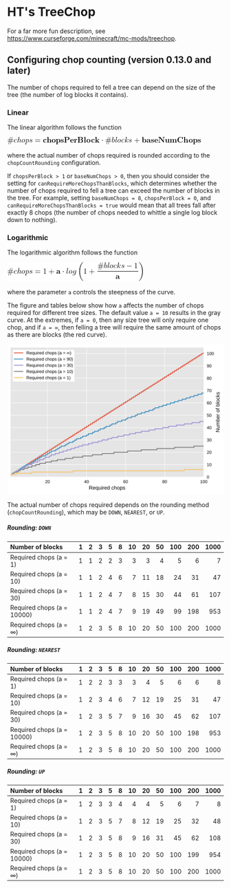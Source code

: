 # HT's TreeChop

For a far more fun description, see https://www.curseforge.com/minecraft/mc-mods/treechop.

## Configuring chop counting (version 0.13.0 and later)
<!-- For generating equation svgs: https://www.codecogs.com/latex/eqneditor.php-->

The number of chops required to fell a tree can depend on the size of the tree (the number of log blocks it contains).

### Linear

The linear algorithm follows the function

<!--\#chops = \mathbf{chopsPerBlock} \cdot \#blocks + \mathbf{baseNumChops}-->
![linear_formula](docs/linear_formula.png)

where the actual number of chops required is rounded according to the `chopCountRounding` configuration.

If `chopsPerBlock > 1` or `baseNumChops > 0`, then you should consider the setting for `canRequireMoreChopsThanBlocks`, which determines whether the number of chops required to fell a tree can exceed the number of blocks in the tree. For example, setting `baseNumChops = 8`, `chopsPerBlock = 0`, and `canRequireMoreChopsThanBlocks = true` would mean that all trees fall after exactly 8 chops (the number of chops needed to whittle a single log block down to nothing).


### Logarithmic
The logarithmic algorithm follows the function

<!--\#chops = 1 + \mathbf{a} \cdot log \left(1 + \frac{\#blocks - 1}{\mathbf{a}} \right)-->
![log formula](docs/log_formula.png)

where the parameter `a` controls the steepness of the curve.

The figure and tables below show how `a` affects the number of chops required for different tree sizes. The default value `a = 10` results in the gray curve. At the extremes, if `a = 0`, then any size tree will only require one chop, and if `a = ∞`, then felling a tree will require the same amount of chops as there are blocks (the red curve).   

![log curves](docs/log_curves.svg)

The actual number of chops required depends on the rounding method (`chopCountRounding`), which may be `DOWN`, `NEAREST`, or `UP`.
##### Rounding: `DOWN`

| Number of blocks           |   1 |   2 |   3 |   5 |   8 |   10 |   20 |   50 |   100 |   200 |   1000 |
|:---------------------------|----:|----:|----:|----:|----:|-----:|-----:|-----:|------:|------:|-------:|
| Required chops (a = 1)     |   1 |   1 |   2 |   2 |   3 |    3 |    3 |    4 |     5 |     6 |      7 |
| Required chops (a = 10)    |   1 |   1 |   2 |   4 |   6 |    7 |   11 |   18 |    24 |    31 |     47 |
| Required chops (a = 30)    |   1 |   1 |   2 |   4 |   7 |    8 |   15 |   30 |    44 |    61 |    107 |
| Required chops (a = 10000) |   1 |   1 |   2 |   4 |   7 |    9 |   19 |   49 |    99 |   198 |    953 |
| Required chops (a = ∞)     |   1 |   2 |   3 |   5 |   8 |   10 |   20 |   50 |   100 |   200 |   1000 |

##### Rounding: `NEAREST`

| Number of blocks           |   1 |   2 |   3 |   5 |   8 |   10 |   20 |   50 |   100 |   200 |   1000 |
|:---------------------------|----:|----:|----:|----:|----:|-----:|-----:|-----:|------:|------:|-------:|
| Required chops (a = 1)     |   1 |   2 |   2 |   3 |   3 |    3 |    4 |    5 |     6 |     6 |      8 |
| Required chops (a = 10)    |   1 |   2 |   3 |   4 |   6 |    7 |   12 |   19 |    25 |    31 |     47 |
| Required chops (a = 30)    |   1 |   2 |   3 |   5 |   7 |    9 |   16 |   30 |    45 |    62 |    107 |
| Required chops (a = 10000) |   1 |   2 |   3 |   5 |   8 |   10 |   20 |   50 |   100 |   198 |    953 |
| Required chops (a = ∞)     |   1 |   2 |   3 |   5 |   8 |   10 |   20 |   50 |   100 |   200 |   1000 |

##### Rounding: `UP`


| Number of blocks           |   1 |   2 |   3 |   5 |   8 |   10 |   20 |   50 |   100 |   200 |   1000 |
|:---------------------------|----:|----:|----:|----:|----:|-----:|-----:|-----:|------:|------:|-------:|
| Required chops (a = 1)     |   1 |   2 |   3 |   3 |   4 |    4 |    4 |    5 |     6 |     7 |      8 |
| Required chops (a = 10)    |   1 |   2 |   3 |   5 |   7 |    8 |   12 |   19 |    25 |    32 |     48 |
| Required chops (a = 30)    |   1 |   2 |   3 |   5 |   8 |    9 |   16 |   31 |    45 |    62 |    108 |
| Required chops (a = 10000) |   1 |   2 |   3 |   5 |   8 |   10 |   20 |   50 |   100 |   199 |    954 |
| Required chops (a = ∞)     |   1 |   2 |   3 |   5 |   8 |   10 |   20 |   50 |   100 |   200 |   1000 |
